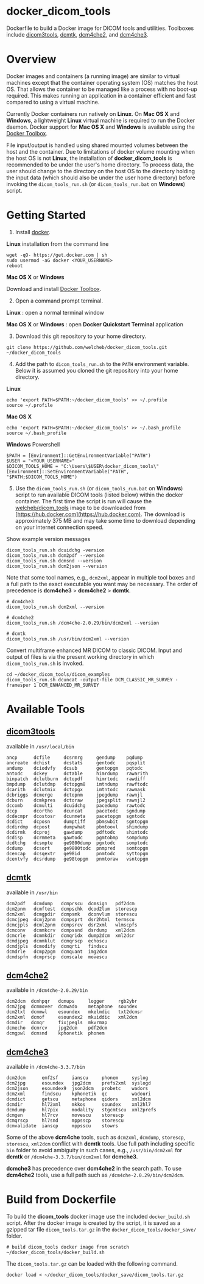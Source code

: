docker_dicom_tools
==================

Dockerfile to build a Docker image for DICOM tools and utilities. Toolboxes include
[dicom3tools](http://www.dclunie.com/dicom3tools), [dcmtk](http://dcmtk.org/dcmtk.php.en),
[dcm4che2](https://sourceforge.net/projects/dcm4che/files/dcm4che2/), and
[dcm4che3](https://sourceforge.net/projects/dcm4che/files/dcm4che3/).

Overview
========

Docker images and containers (a running image) are similar to virtual machines except that the container operating system (OS) matches the host OS. That allows the container to be managed like a process with no boot-up required. This makes running an application in a container efficient and fast compared to using a virtual machine.

Currently Docker containers run natively on **Linux**. On **Mac OS X** and **Windows**, a lightweight **Linux** virtual machine is required to run the Docker daemon. Docker support for **Mac OS X** and **Windows** is available using the [Docker Toolbox](https://www.docker.com/products/docker-toolbox).

File input/output is handled using shared mounted volumes between the host and the container. Due to limitations of docker volume mounting when the host OS is not **Linux**, the installation of **docker_dicom_tools** is recommended to be under the user's home directory. To process data, the user should change to the directory on the host OS to the directory holding the input data (which should also be under the user home directory) before invoking the `dicom_tools_run.sh` (or `dicom_tools_run.bat` on **Windows**) script.

Getting Started
===============

1. Install [docker](https://www.docker.com).

  **Linux** installation from the command line
  ~~~
  wget -qO- https://get.docker.com | sh
  sudo usermod -aG docker <YOUR_USERNAME>
  reboot
  ~~~

  **Mac OS X** or **Windows**

  Download and install [Docker Toolbox](https://www.docker.com/products/docker-toolbox).

2. Open a command prompt terminal.

  **Linux** : open a normal terminal window

  **Mac OS X** or **Windows** : open **Docker Quickstart Terminal** application

3. Download this git repository to your home directory.

  ~~~
  git clone https://github.com/welcheb/docker_dicom_tools.git ~/docker_dicom_tools
  ~~~

4. Add the path to `dicom_tools_run.sh` to the `PATH` environment variable. Below it is assumed you cloned the git repository into your home directory.

  **Linux**
  ~~~
  echo 'export PATH=$PATH:~/docker_dicom_tools' >> ~/.profile
  source ~/.profile
  ~~~

  **Mac OS X**
  ~~~
  echo 'export PATH=$PATH:~/docker_dicom_tools' >> ~/.bash_profile
  source ~/.bash_profile
  ~~~

  **Windows** Powershell
  ~~~
  $PATH = [Environment]::GetEnvironmentVariable("PATH")
  $USER = "<YOUR_USERNAME>"
  $DICOM_TOOLS_HOME = "C:\Users\$USER\docker_dicom_tools\"
  [Environment]::SetEnvironmentVariable("PATH", "$PATH;$DICOM_TOOLS_HOME")
  ~~~

5. Use the `dicom_tools_run.sh` (or `dicom_tools_run.bat` on **Windows**) script to run available DICOM tools (listed below) within the docker container. The first time the script is run will cause the [welcheb/dicom_tools](https://hub.docker.com/r/welcheb/dicom_tools/) image to be downloaded from [https://hub.docker.com](https://hub.docker.com). The download is approximately 375 MB and may take some time to download depending on your internet connection speed.

  Show example version messages
  ~~~
  dicom_tools_run.sh dcuidchg -version
  dicom_tools_run.sh dcm2pdf --version
  dicom_tools_run.sh dcmsnd --version
  dicom_tools_run.sh dcm2json --version
  ~~~

  Note that some tool names, e.g., `dcm2xml`, appear in multiple tool boxes and a full path to the exact executable you want may be necessary. The order of precedence is **dcm4che3** > **dcm4che2** > **dcmtk**.
  ~~~
  # dcm4che3
  dicom_tools_run.sh dcm2xml --version

  # dcm4che2
  dicom_tools_run.sh /dcm4che-2.0.29/bin/dcm2xml --version

  # dcmtk
  dicom_tools_run.sh /usr/bin/dcm2xml --version
  ~~~

  Convert multiframe enhanced MR DICOM to classic DICOM. Input and output of files is via the present working directory in which `dicom_tools_run.sh` is invoked.
  ~~~
  cd ~/docker_dicom_tools/dicom_examples
  dicom_tools_run.sh dcuncat -output-file DCM_CLASSIC_MR_SURVEY -framesper 1 DCM_ENHANCED_MR_SURVEY
  ~~~

Available Tools
===============

[dicom3tools](http://www.dclunie.com/dicom3tools)
-------------
available in `/usr/local/bin`
~~~
ancp      dcfile     dcsrmrg     gendump    pqdump
ancreate  dchist     dcstats     gentodc    pqsplit
andump    dciodvfy   dcsub       gentopgm   pqtodc
antodc    dckey      dctable     himrdump   rawarith
binpatch  dclutburn  dctopdf     himrtodc   rawdiff
bmpdump   dclutdmp   dctopgm8    imtndump   rawftodc
dcarith   dclutmix   dctopgx     imtntodc   rawmask
dcbriggs  dcmerge    dctopnm     jpegdump   rawnjl
dcburn    dcmkpres   dctoraw     jpegsplit  rawnjl2
dccomb    dcmulti    dcuidchg    pacedump   rawtodc
dccp      dcortho    dcuncat     pacetodc   sgndump
dcdecmpr  dcostosr   dcunmeta    pacetopgm  sgntodc
dcdict    dcposn     dumptiff    pbmswbit   sgntopgm
dcdirdmp  dcpost     dumpwhat    pbmtoovl   shimdump
dcdirmk   dcproj     gawdump     pdftodc    shimtodc
dcdisp    dcrmmeta   gawtodc     pgmtobmp   sompdump
dcdtchg   dcsmpte    ge9800dump  pgxtodc    somptodc
dcdump    dcsort     ge9800todc  pnmpred    somtopgm
dcencap   dcsqextr   ge98id      pnmtodc    syttopgm
dcentvfy  dcsrdump   ge98topgm   pnmtoraw   vsntopgm
~~~

[dcmtk](http://dcmtk.org/dcmtk.php.en)
-------
available in `/usr/bin`
~~~
dcm2pdf   dcmdump   dcmprscu  dcmsign   pdf2dcm
dcm2pnm   dcmftest  dcmpschk  dcod2lum  storescp
dcm2xml   dcmgpdir  dcmpsmk   dconvlum  storescu
dcmcjpeg  dcmj2pnm  dcmpsprt  dsr2html  termscu
dcmcjpls  dcml2pnm  dcmpsrcv  dsr2xml   wlmscpfs
dcmconv   dcmmkcrv  dcmpssnd  dsrdump   xml2dcm
dcmcrle   dcmmkdir  dcmqridx  dump2dcm  xml2dsr
dcmdjpeg  dcmmklut  dcmqrscp  echoscu
dcmdjpls  dcmodify  dcmqrti   findscu
dcmdrle   dcmp2pgm  dcmquant  img2dcm
dcmdspfn  dcmprscp  dcmscale  movescu
~~~

[dcm4che2](https://sourceforge.net/projects/dcm4che/files/dcm4che2/)
---------
available in `/dcm4che-2.0.29/bin`
~~~
dcm2dcm  dcmhpqr   dcmups     logger     rgb2ybr
dcm2jpg  dcmmover  dcmwado    metaphone  soundex
dcm2txt  dcmmwl    esoundex   mkelmdic   txt2dcmsr
dcm2xml  dcmof     esoundex2  mkuiddic   xml2dcm
dcmdir   dcmqr     fixjpegls  mkvrmap
dcmecho  dcmrcv    jpg2dcm    pdf2dcm
dcmgpwl  dcmsnd    kphonetik  phonem
~~~

[dcm4che3](https://sourceforge.net/projects/dcm4che/files/dcm4che3/)
---------
available in `/dcm4che-3.3.7/bin`
~~~
dcm2dcm      emf2sf     ianscu     phonem     syslog
dcm2jpg      esoundex   jpg2dcm    prefs2xml  syslogd
dcm2json     esoundex9  json2dcm   probetc    wadors
dcm2xml      findscu    kphonetik  qc         wadouri
dcmdict      getscu     metaphone  qidors     xml2dcm
dcmdir       hl72xml    mkkos      soundex    xml2hl7
dcmdump      hl7pix     modality   stgcmtscu  xml2prefs
dcmgen       hl7rcv     movescu    storescp
dcmqrscp     hl7snd     mppsscp    storescu
dcmvalidate  ianscp     mppsscu    stowrs
~~~

Some of the above **dcm4che** tools, such as `dcm2xml`, `dcmdump`, `storescp`, `storescu`, `xml2dcm` conflict with **dcmtk** tools. Use full path including specific `bin` folder to avoid ambiguity in such cases, e.g., `/usr/bin/dcm2xml` for **dcmtk** or `/dcm4che-3.3.7/bin/dcm2xml` for **dcmche3**.

**dcmche3** has precedence over **dcm4che2** in the search path. To use **dcm4che2** tools, use a full path such as `/dcm4che-2.0.29/bin/dcm2dcm`.

Build from Dockerfile
=====================

To build the **dicom_tools** docker image use the included `docker_build.sh` script. After the docker image is created by the script, it is saved as a gzipped tar file `dicom_tools.tar.gz` in the `docker_dicom_tools/docker_save/` folder.

~~~
# build dicom_tools docker image from scratch
~/docker_dicom_tools/docker_build.sh
~~~

The `dicom_tools.tar.gz` can be loaded with the following command.

~~~
docker load < ~/docker_dicom_tools/docker_save/dicom_tools.tar.gz
~~~
